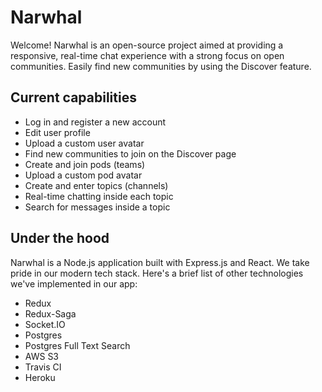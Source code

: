 # Narwhal

Welcome! Narwhal is an open-source project aimed at providing a responsive, real-time chat experience with a strong focus on open communities. Easily find new communities by using the Discover feature.

## Current capabilities

- Log in and register a new account
- Edit user profile
- Upload a custom user avatar
- Find new communities to join on the Discover page
- Create and join pods (teams)
- Upload a custom pod avatar
- Create and enter topics (channels)
- Real-time chatting inside each topic
- Search for messages inside a topic

## Under the hood

Narwhal is a Node.js application built with Express.js and React. We take pride in our modern tech stack. Here's a brief list of other technologies we've implemented in our app:

- Redux
- Redux-Saga
- Socket.IO
- Postgres
- Postgres Full Text Search
- AWS S3
- Travis CI
- Heroku
